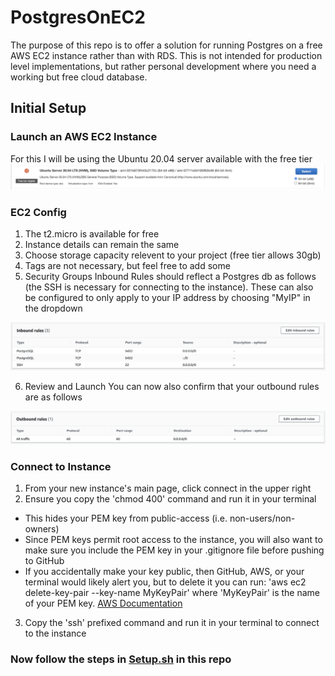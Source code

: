 # PostgresOnEC2

The purpose of this repo is to offer a solution for running Postgres on a free AWS EC2 instance rather than with RDS. This is not intended for production level implementations, but rather personal development where you need a working but free cloud database.

## Initial Setup

### Launch an AWS EC2 Instance
For this I will be using the Ubuntu 20.04 server available with the free tier
<img src="https://github.com/JacobWPeterson/PostgresOnEC2/blob/main/Screengrabs/Ubuntu.png" alt="Ubuntu 20"/>

### EC2 Config
1. The t2.micro is available for free
2. Instance details can remain the same
3. Choose storage capacity relevent to your project (free tier allows 30gb)
4. Tags are not necessary, but feel free to add some
5. Security Groups
Inbound Rules should reflect a Postgres db as follows (the SSH is necessary for connecting to the instance).
These can also be configured to only apply to your IP address by choosing "MyIP" in the dropdown
<img src="https://github.com/JacobWPeterson/PostgresOnEC2/blob/main/Screengrabs/Inbound.png" alt="Inbound Rules"/>

6. Review and Launch
You can now also confirm that your outbound rules are as follows
<img src="https://github.com/JacobWPeterson/PostgresOnEC2/blob/main/Screengrabs/Outbound.png" alt="Outbound Rules"/>

### Connect to Instance
1. From your new instance's main page, click connect in the upper right
2. Ensure you copy the 'chmod 400' command and run it in your terminal
* This hides your PEM key from public-access (i.e. non-users/non-owners)
* Since PEM keys permit root access to the instance, you will also want to make sure you include the PEM key in your .gitignore file before pushing to GitHub
* If you accidentally make your key public, then GitHub, AWS, or your terminal would likely alert you, but to delete it you can run: 'aws ec2 delete-key-pair --key-name MyKeyPair' where 'MyKeyPair' is the name of your PEM key. <a href="https://docs.aws.amazon.com/AWSEC2/latest/UserGuide/TroubleshootingInstancesConnecting.html#troubleshoot-unprotected-key">AWS Documentation</a>
3. Copy the 'ssh' prefixed command and run it in your terminal to connect to the instance

### Now follow the steps in <a href="https://github.com/JacobWPeterson/PostgresOnEC2/blob/main/Setup.sh">Setup.sh</a> in this repo
